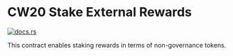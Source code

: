 # CW20 Stake External Rewards

[![docs.rs](https://img.shields.io/docsrs/cw20-stake-external-rewards)](https://docs.rs/cw20-stake-external-rewards/latest/cw20_stake_external_rewards/)

This contract enables staking rewards in terms of non-governance
tokens.
